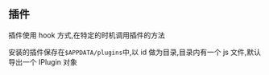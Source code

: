 ## 插件

插件使用 hook 方式,在特定的时机调用插件的方法

安装的插件保存在`$APPDATA/plugins`中,以 id 做为目录,目录内有一个 js 文件,默认导出一个 IPlugin 对象
